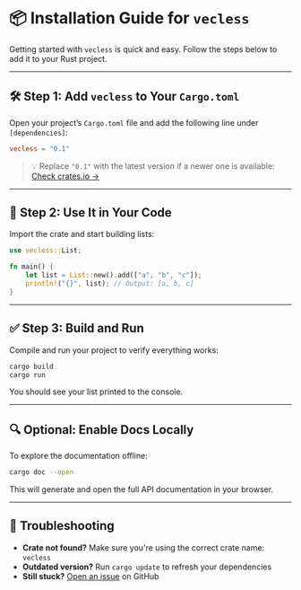 # 📦 Installation Guide for `vecless`

Getting started with `vecless` is quick and easy. Follow the steps below to add it to your Rust project.

---

## 🛠️ Step 1: Add `vecless` to Your `Cargo.toml`

Open your project’s `Cargo.toml` file and add the following line under `[dependencies]`:

```toml
vecless = "0.1"
```

> 💡 Replace `"0.1"` with the latest version if a newer one is available:  
> [Check crates.io →](https://crates.io/crates/vecless)

---

## 🧪 Step 2: Use It in Your Code

Import the crate and start building lists:

```rust
use vecless::List;

fn main() {
    let list = List::new().add(["a", "b", "c"]);
    println!("{}", list); // Output: [a, b, c]
}
```

---

## ✅ Step 3: Build and Run

Compile and run your project to verify everything works:

```bash
cargo build
cargo run
```

You should see your list printed to the console.

---

## 🔍 Optional: Enable Docs Locally

To explore the documentation offline:

```bash
cargo doc --open
```

This will generate and open the full API documentation in your browser.

---

## 🧩 Troubleshooting

- **Crate not found?** Make sure you're using the correct crate name: `vecless`
- **Outdated version?** Run `cargo update` to refresh your dependencies
- **Still stuck?** [Open an issue](https://github.com/Pjdur/vecless/issues) on GitHub
